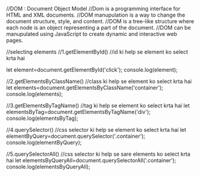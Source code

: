 //DOM : Document Object Model
//Dom is a programming interface for HTML and XML documents.
//DOM manupulation is a way to change the document structure, style, and content.
//DOM is a tree-like structure where each node is an object representing a part of the document.
//DOM can be manupulated using JavaScript to create dynamic and interactive web pages.


//selecting elements
//1.getElementById()
//id ki help se element ko select krta hai

let element=document.getElementById('click');
console.log(element);

//2.getElementsByClassName()
//class ki help se element ko select krta hai
let elements=document.getElementsByClassName('container');
console.log(elements);

//3.getElementsByTagName()
//tag ki help se element ko select krta hai
let elementsByTag=document.getElementsByTagName('div');
console.log(elementsByTag);

//4.querySelector()
//css selector ki help se element ko select krta hai
let elementByQuery=document.querySelector('.container');
console.log(elementByQuery);

//5.querySelectorAll()
//css selector ki help se sare elements ko select krta hai
let elementsByQueryAll=document.querySelectorAll('.container');
console.log(elementsByQueryAll);
